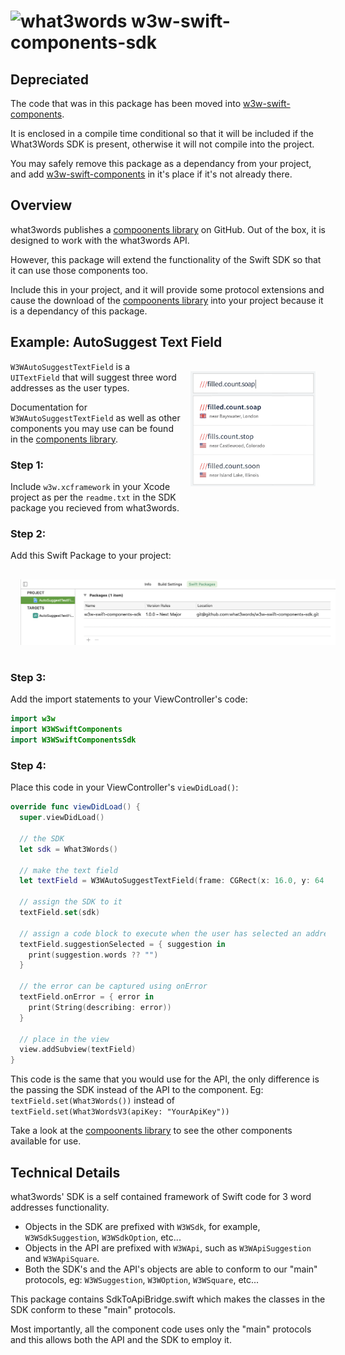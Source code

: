 # <img valign='top' src="https://what3words.com/assets/images/w3w_square_red.png" width="64" height="64" alt="what3words">&nbsp;w3w-swift-components-sdk

Depreciated
-----------

The code that was in this package has been moved into [w3w-swift-components](https://github.com/what3words/w3w-swift-components).

It is enclosed in a compile time conditional so that it will be included if the What3Words SDK is present, otherwise it will not compile into the project.

You may safely remove this package as a dependancy from your project, and add [w3w-swift-components](https://github.com/what3words/w3w-swift-components) in it's place if it's not already there.

Overview
--------

what3words publishes a [compoonents library](https://github.com/what3words/w3w-swift-components) on GitHub.  Out of the box, it is designed to work with the what3words API.  

However, this package will extend the functionality of the Swift SDK so that it can use those components too.

Include this in your project, and it will provide some protocol extensions and cause the download of the [compoonents library](https://github.com/what3words/w3w-swift-components) into your project because it is a dependancy of this package.


Example: AutoSuggest Text Field
---------------------- 
<img src="Documentation/autosuggest.png" width="200" style="float: right; padding: 16px;">

`W3WAutoSuggestTextField` is a `UITextField` that will suggest three word addresses as the user types.  

Documentation for `W3WAutoSuggestTextField` as well as other components you may use can be found in the [components library](https://github.com/what3words/w3w-swift-components).

### Step 1:

Include `w3w.xcframework` in your Xcode project as per the `readme.txt` in the SDK package you recieved from what3words.

### Step 2:

Add this Swift Package to your project:

<img src="Documentation/swiftpm.png" width="640" style="padding: 16px;">

### Step 3:

Add the import statements to your ViewController's code:

```Swift
import w3w
import W3WSwiftComponents
import W3WSwiftComponentsSdk
```

### Step 4:

Place this code in your ViewController's `viewDidLoad()`:

```Swift
override func viewDidLoad() {
  super.viewDidLoad()

  // the SDK
  let sdk = What3Words()
  
  // make the text field
  let textField = W3WAutoSuggestTextField(frame: CGRect(x: 16.0, y: 64.0, width: view.frame.size.width - 32.0, height: 32.0))
  
  // assign the SDK to it
  textField.set(sdk)
  
  // assign a code block to execute when the user has selected an address
  textField.suggestionSelected = { suggestion in
    print(suggestion.words ?? "")
  }
  
  // the error can be captured using onError 
  textField.onError = { error in
    print(String(describing: error))
  }
  
  // place in the view
  view.addSubview(textField)
}
```
This code is the same that you would use for the API, the only difference is the passing the SDK instead of the API to the component. Eg: `textField.set(What3Words())` instead of `textField.set(What3WordsV3(apiKey: "YourApiKey"))`

Take a look at the [compoonents library](https://github.com/what3words/w3w-swift-components) to see the other components available for use.

Technical Details
-----------------

what3words' SDK is a self contained framework of Swift code for 3 word addresses functionality.

* Objects in the SDK are prefixed with `W3WSdk`, for example, `W3WSdkSuggestion`, `W3WSdkOption`, etc...  
* Objects in the API are prefixed with `W3WApi`, such as `W3WApiSuggestion` and `W3WApiSquare`.  
* Both the SDK's and the API's objects are able to conform to our "main" protocols, eg: `W3WSuggestion`, `W3WOption`, `W3WSquare`, etc...

This package contains SdkToApiBridge.swift which makes the classes in the SDK conform to these "main" protocols.

Most importantly, all the component code uses only the "main" protocols and this allows both the API and the SDK to employ it.